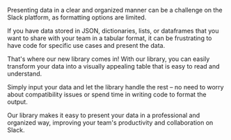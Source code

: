 Presenting data in a clear and organized manner can be a challenge on the Slack platform, as formatting options are limited. 

If you have data stored in JSON, dictionaries, lists, or dataframes that you want to share with your team in a tabular format, it can be frustrating to have code for specific use cases and present the data.

That's where our new library comes in! With our library, you can easily transform your data into a visually appealing table that is easy to read and understand. 

Simply input your data and let the library handle the rest – no need to worry about compatibility issues or spend time in writing code to format the output. 

Our library makes it easy to present your data in a professional and organized way, improving your team's productivity and collaboration on Slack.

